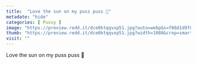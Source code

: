 ```yaml
---
title:  "Love the sun on my puss puss 💛"
metadate: "hide"
categories: [ Pussy ]
image: "https://preview.redd.it/dce0ktqqvxp51.jpg?auto=webp&s=f08d1d9f895db7d8239532cc3365cc7b508a7769"
thumb: "https://preview.redd.it/dce0ktqqvxp51.jpg?width=1080&crop=smart&auto=webp&s=2df2a38090d2887c595375b0926645167c3ad3b0"
visit: ""
---
```

Love the sun on my puss puss 💛
